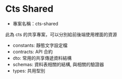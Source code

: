 # Cts Shared

- 專案名稱：cts-shared

此為 cts 的共享專案，可以分別給前後端使用裡面的資源

- constants: 靜態文字設定檔
- contracts: API 合約
- dto: 常用的共享傳遞資料結構
- schemas: 資料表相關的結構, 與相關的驗證器
- types: 共用型別
